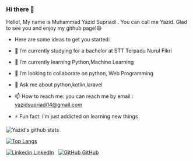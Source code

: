 ### Hi there 👋



Hello!, My name is Muhammad Yazid Supriadi . You can call me Yazid. Glad to see you and enjoy my github page!😄
- Here are some ideas to get you started:

 - 🔭 I’m currently studying for a bachelor at STT Terpadu Nurul Fikri
 - 🌱 I’m currently learning Python,Machine Learning
 - 👯 I’m looking to collaborate on python, Web Programming
 - 💬 Ask me about python,kotlin,laravel
 - 📫 How to reach me: you can reach me by email : yazidsupriadi14@gmail.com
 - ⚡ Fun fact: i'm just addicted on learning new things 


![Yazid's github stats](https://github-readme-stats.vercel.app/api?username=yazidsupriadi&show_icons=true&theme=radical)

[![Top Langs](https://github-readme-stats.vercel.app/api/top-langs/?username=yazidsupriadi&layout=compact)](https://github.com/anuraghazra/github-readme-stats)

[![Linkedin](https://i.stack.imgur.com/gVE0j.png) LinkedIn](https://www.linkedin.com/in/muhammad-yazid-supriadi-15a05815b/)
&nbsp;
[![GitHub](https://i.stack.imgur.com/tskMh.png) GitHub](https://github.com/yazidsupriadi)
